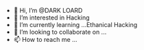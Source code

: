 - 👋 Hi, I’m @DARK LOARD
- 👀 I’m interested in Hacking
- 🌱 I’m currently learning ...Ethanical Hacking
- 💞️ I’m looking to collaborate on ...
- 📫 How to reach me ...

<!---
Learner40/Learner40 is a ✨ special ✨ repository because its `README.md` (this file) appears on your GitHub profile.
You can click the Preview link to take a look at your changes.
--->
